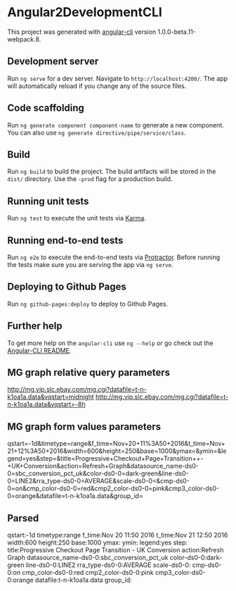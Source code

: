# Angular2DevelopmentCLI

This project was generated with [angular-cli](https://github.com/angular/angular-cli) version 1.0.0-beta.11-webpack.8.

## Development server
Run `ng serve` for a dev server. Navigate to `http://localhost:4200/`. The app will automatically reload if you change any of the source files.

## Code scaffolding

Run `ng generate component component-name` to generate a new component. You can also use `ng generate directive/pipe/service/class`.

## Build

Run `ng build` to build the project. The build artifacts will be stored in the `dist/` directory. Use the `-prod` flag for a production build.

## Running unit tests

Run `ng test` to execute the unit tests via [Karma](https://karma-runner.github.io).

## Running end-to-end tests

Run `ng e2e` to execute the end-to-end tests via [Protractor](http://www.protractortest.org/).
Before running the tests make sure you are serving the app via `ng serve`.

## Deploying to Github Pages

Run `ng github-pages:deploy` to deploy to Github Pages.

## Further help

To get more help on the `angular-cli` use `ng --help` or go check out the [Angular-CLI README](https://github.com/angular/angular-cli/blob/master/README.md).


## MG graph relative query parameters

http://mg.vip.slc.ebay.com/mg.cgi?datafile=t-n-k1oa1a.data&vqstart=midnight
http://mg.vip.slc.ebay.com/mg.cgi?datafile=t-n-k1oa1a.data&vqstart=-8h

## MG graph form values parameters
qstart=-1d&timetype=range&f_time=Nov+20+11%3A50+2016&t_time=Nov+21+12%3A50+2016&width=600&height=250&base=1000&ymax=&ymin=&legend=yes&step=&title=Progressive+Checkout+Page+Transition++-+UK+Conversion&action=Refresh+Graph&datasource_name-ds0-0=sbc_conversion_pct_uk&color-ds0-0=dark-green&line-ds0-0=LINE2&rra_type-ds0-0=AVERAGE&scale-ds0-0=&cmp-ds0-0=on&cmp_color-ds0-0=red&cmp2_color-ds0-0=pink&cmp3_color-ds0-0=orange&datafile=t-n-k1oa1a.data&group_id=

## Parsed

qstart:-1d
timetype:range
f_time:Nov 20 11:50 2016
t_time:Nov 21 12:50 2016
width:600
height:250
base:1000
ymax:
ymin:
legend:yes
step:
title:Progressive Checkout Page Transition  - UK Conversion
action:Refresh Graph
datasource_name-ds0-0:sbc_conversion_pct_uk
color-ds0-0:dark-green
line-ds0-0:LINE2
rra_type-ds0-0:AVERAGE
scale-ds0-0:
cmp-ds0-0:on
cmp_color-ds0-0:red
cmp2_color-ds0-0:pink
cmp3_color-ds0-0:orange
datafile:t-n-k1oa1a.data
group_id:
